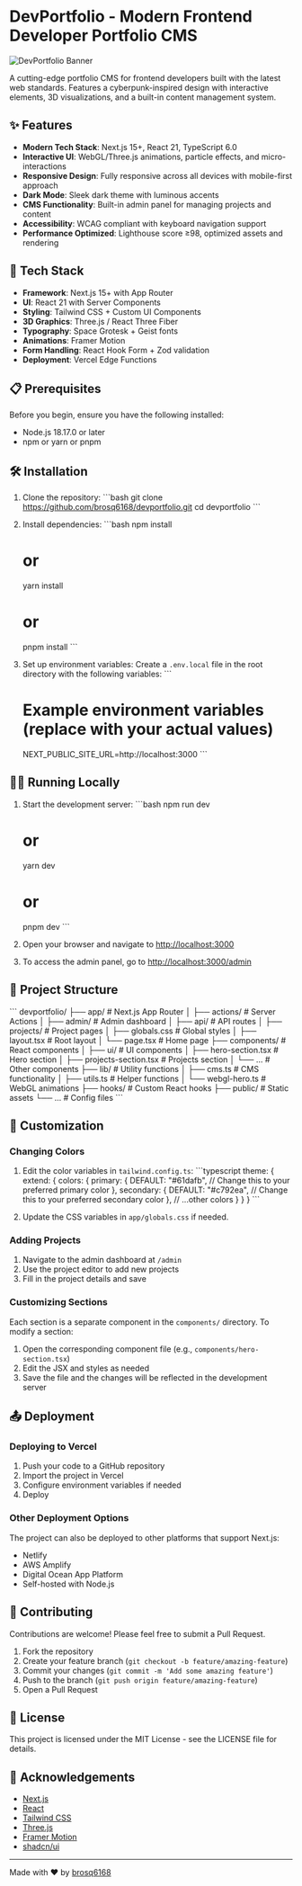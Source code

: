 # DevPortfolio - Modern Frontend Developer Portfolio CMS

![DevPortfolio Banner](/placeholder.svg?height=300&width=800)

A cutting-edge portfolio CMS for frontend developers built with the latest web standards. Features a cyberpunk-inspired design with interactive elements, 3D visualizations, and a built-in content management system.

## ✨ Features

- **Modern Tech Stack**: Next.js 15+, React 21, TypeScript 6.0
- **Interactive UI**: WebGL/Three.js animations, particle effects, and micro-interactions
- **Responsive Design**: Fully responsive across all devices with mobile-first approach
- **Dark Mode**: Sleek dark theme with luminous accents
- **CMS Functionality**: Built-in admin panel for managing projects and content
- **Accessibility**: WCAG compliant with keyboard navigation support
- **Performance Optimized**: Lighthouse score ≥98, optimized assets and rendering

## 🚀 Tech Stack

- **Framework**: Next.js 15+ with App Router
- **UI**: React 21 with Server Components
- **Styling**: Tailwind CSS + Custom UI Components
- **3D Graphics**: Three.js / React Three Fiber
- **Typography**: Space Grotesk + Geist fonts
- **Animations**: Framer Motion
- **Form Handling**: React Hook Form + Zod validation
- **Deployment**: Vercel Edge Functions

## 📋 Prerequisites

Before you begin, ensure you have the following installed:
- Node.js 18.17.0 or later
- npm or yarn or pnpm

## 🛠️ Installation

1. Clone the repository:
   \`\`\`bash
   git clone https://github.com/brosq6168/devportfolio.git
   cd devportfolio
   \`\`\`

2. Install dependencies:
   \`\`\`bash
   npm install
   # or
   yarn install
   # or
   pnpm install
   \`\`\`

3. Set up environment variables:
   Create a `.env.local` file in the root directory with the following variables:
   \`\`\`
   # Example environment variables (replace with your actual values)
   NEXT_PUBLIC_SITE_URL=http://localhost:3000
   \`\`\`

## 🏃‍♂️ Running Locally

1. Start the development server:
   \`\`\`bash
   npm run dev
   # or
   yarn dev
   # or
   pnpm dev
   \`\`\`

2. Open your browser and navigate to [http://localhost:3000](http://localhost:3000)

3. To access the admin panel, go to [http://localhost:3000/admin](http://localhost:3000/admin)

## 📁 Project Structure

\`\`\`
devportfolio/
├── app/                  # Next.js App Router
│   ├── actions/          # Server Actions
│   ├── admin/            # Admin dashboard
│   ├── api/              # API routes
│   ├── projects/         # Project pages
│   ├── globals.css       # Global styles
│   ├── layout.tsx        # Root layout
│   └── page.tsx          # Home page
├── components/           # React components
│   ├── ui/               # UI components
│   ├── hero-section.tsx  # Hero section
│   ├── projects-section.tsx # Projects section
│   └── ...               # Other components
├── lib/                  # Utility functions
│   ├── cms.ts            # CMS functionality
│   ├── utils.ts          # Helper functions
│   └── webgl-hero.ts     # WebGL animations
├── hooks/                # Custom React hooks
├── public/               # Static assets
└── ...                   # Config files
\`\`\`




## 🎨 Customization

### Changing Colors

1. Edit the color variables in `tailwind.config.ts`:
   \`\`\`typescript
   theme: {
     extend: {
       colors: {
         primary: {
           DEFAULT: "#61dafb", // Change this to your preferred primary color
         },
         secondary: {
           DEFAULT: "#c792ea", // Change this to your preferred secondary color
         },
         // ...other colors
       }
     }
   }
   \`\`\`

2. Update the CSS variables in `app/globals.css` if needed.

### Adding Projects

1. Navigate to the admin dashboard at `/admin`
2. Use the project editor to add new projects
3. Fill in the project details and save

### Customizing Sections

Each section is a separate component in the `components/` directory. To modify a section:

1. Open the corresponding component file (e.g., `components/hero-section.tsx`)
2. Edit the JSX and styles as needed
3. Save the file and the changes will be reflected in the development server

## 📤 Deployment

### Deploying to Vercel

1. Push your code to a GitHub repository
2. Import the project in Vercel
3. Configure environment variables if needed
4. Deploy

### Other Deployment Options

The project can also be deployed to other platforms that support Next.js:

- Netlify
- AWS Amplify
- Digital Ocean App Platform
- Self-hosted with Node.js

## 🤝 Contributing

Contributions are welcome! Please feel free to submit a Pull Request.

1. Fork the repository
2. Create your feature branch (`git checkout -b feature/amazing-feature`)
3. Commit your changes (`git commit -m 'Add some amazing feature'`)
4. Push to the branch (`git push origin feature/amazing-feature`)
5. Open a Pull Request

## 📄 License

This project is licensed under the MIT License - see the LICENSE file for details.

## 🙏 Acknowledgements

- [Next.js](https://nextjs.org/)
- [React](https://reactjs.org/)
- [Tailwind CSS](https://tailwindcss.com/)
- [Three.js](https://threejs.org/)
- [Framer Motion](https://www.framer.com/motion/)
- [shadcn/ui](https://ui.shadcn.com/)

---

Made with ❤️ by [brosq6168](https://yourwebsite.com)
